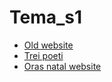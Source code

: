 # Tema_s1

- [Old website](https://miualinionut.github.io/siit_06/dimitrie.straoanu/tema_s1/old_website/index.html)
- [Trei poeti](https://miualinionut.github.io/siit_06/dimitrie.straoanu/tema_s1/trei_poeti/index.html)
- [Oras natal website](https://miualinionut.github.io/siit_06/dimitrie.straoanu/tema_s1/website_oras_natal/index.html)
